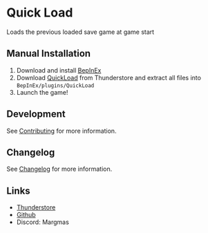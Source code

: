 # Quick Load

Loads the previous loaded save game at game start


## Manual Installation

1. Download and install [BepInEx](https://thunderstore.io/c/below-the-stone/p/BepInEx/BepInExPack/)
2. Download [QuickLoad](https://thunderstore.io/c/below-the-stone/p/MSchmoecker/QuickLoad/) from Thunderstore and extract all files into `BepInEx/plugins/QuickLoad`
3. Launch the game!

## Development
See [Contributing](https://github.com/MSchmoecker/BTS-QuickLoad/blob/master/CONTRIBUTING.md) for more information.


## Changelog
See [Changelog](https://github.com/MSchmoecker/BTS-QuickLoad/blob/master/CHANGELOG.md) for more information.


## Links
- [Thunderstore](https://thunderstore.io/c/below-the-stone/p/MSchmoecker/QuickLoad/)
- [Github](https://github.com/MSchmoecker/BTS-QuickLoad)
- Discord: Margmas

